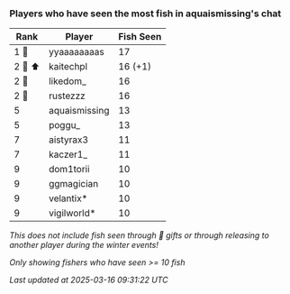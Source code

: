 ### Players who have seen the most fish in aquaismissing's chat
| Rank | Player | Fish Seen |
|------|--------|-----------|
| 1 🥇  | yyaaaaaaaas  | 17 |
| 2 🥈 ⬆ | kaitechpl  | 16 (+1) |
| 2 🥈  | likedom_  | 16 |
| 2 🥈  | rustezzz  | 16 |
| 5  | aquaismissing  | 13 |
| 5  | poggu_  | 13 |
| 7  | aistyrax3  | 11 |
| 7  | kaczer1_  | 11 |
| 9  | dom1torii  | 10 |
| 9  | ggmagician  | 10 |
| 9  | velantix*  | 10 |
| 9  | vigilworld*  | 10 |

_This does not include fish seen through 🎁 gifts or through releasing to another player during the winter events!_

_Only showing fishers who have seen >= 10 fish_

_Last updated at 2025-03-16 09:31:22 UTC_